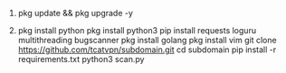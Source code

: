 1. pkg update && pkg upgrade -y

2. pkg install python
pkg install python3
pip install requests loguru multithreading bugscanner
pkg install golang
pkg install vim
git clone https://github.com/tcatvpn/subdomain.git
cd subdomain 
pip install -r requirements.txt
python3 scan.py
